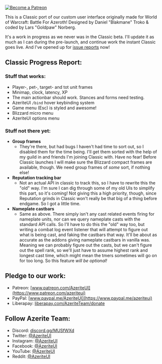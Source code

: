 [ ![Become a Patreon](http://azeriteui.com/img/social-media-buttons-patreon-small.jpg) ](https://www.patreon.com/AzeriteUI) 

This is a Classic port of our custom user interface originally made for World of Warcraft: Battle For Azeroth! Designed by Daniel "Blakmane" Troko & coded by Lars "Goldpaw" Norberg. 

It's a work in progress as we never was in the Classic beta. I'll update it as much as I can during the pre-launch, and continue work the instant Classic goes live. And I've opened up for [issue reports](https://github.com/AzeriteTeam/AzeriteUI_Classic/issues) now! 

## **Classic Progress Report:**  

### **Stuff that works:**  
* Player-, pet-, target- and tot unit frames
* Minimap, clock, latency, XP
* The main actionbar should work. Stances and forms need testing.
* AzeriteUI `/bind` hover keybinding system
* Game menu (Esc) is styled and awesome!
* Blizzard micro menu 
* AzeriteUI options menu 

### **Stuff not there yet:**  
* **Group frames**  
  * They're there, but had bugs I haven't had time to sort out, so I disabled them for the time being. I'll get them sorted with the help of my guild in and friends I'm joining Classic with. Have no fear! Before Classic launches I will make sure the Blizzard compact frames are available, though. We need group frames of _some_ sort, if nothing else! 
* **Reputation tracking bar**  
  * Not an actual API in classic to track this, so I have to rewrite this the "old" way. I'm sure I can dig through some of my old UIs to simplify this part, so it's coming! Not giving this a high priority, though, since Reputation grinds in Classic won't really be that big of a thing before endgame. So I got a little time.  
* **Nameplate castbars**  
  * Same as above. There simply isn't any cast related events firing for nameplate units, nor can we query nameplate casts with the standard API calls. So I'll have to do this the "old" way too, but writing a combat log event listener that will attempt to figure out what is being cast, and faking the castbars that way. It'll be about as accurate as the addons giving nameplate castbars in vanilla was. Meaning we can probably figure out the casts, but we can't figure out the spell rank, so we'll just have to assume highest rank and longest cast time, which might mean the tmers sometimes will go on for too long. So this feature _will be optional!_

## **Pledge to our work:**  
* Patreon: [www.patreon.com/AzeriteUI](https://www.patreon.com/azeriteui)  
* PayPal: [www.paypal.me/AzeriteUI](https://www.paypal.me/azeriteui)  
* Liberapay: [liberapay.com/AzeriteTeam/donate](https://liberapay.com/AzeriteTeam/donate)

## **Follow Azerite Team:**  
* Discord: [discord.gg/MUSfWXd](https://discord.gg/MUSfWXd)  
* Twitter: [@AzeriteUI](https://twitter.com/azeriteui)  
* Instagram: [@AzeriteUI](https://instagram.com/azeriteui/)  
* Facebook: [@AzeriteUI](https://www.facebook.com/azeriteui/)  
* YouTube: [@AzeriteUI](https://www.youtube.com/azeriteui)  
* Reddit: [@AzeriteUI](https://www.reddit.com/r/azeriteui/)  
